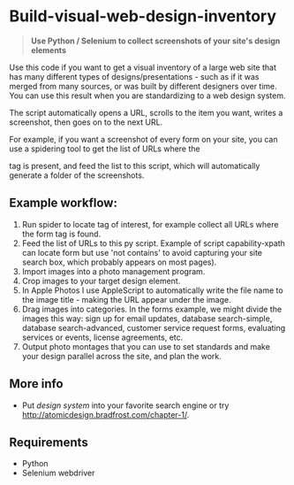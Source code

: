 # Build-visual-web-design-inventory
> **Use Python / Selenium to collect screenshots of your site's design elements**

Use this code if you want to get a visual inventory of a large web site that has many different types of designs/presentations - such as if it was merged from many sources, or was built by different designers over time. You can use this result when you are standardizing to a web design system.

The script automatically opens a URL, scrolls to the item you want, writes a screenshot, then goes on to the next URL.

For example, if you want a screenshot of every form on your site, you can use a spidering tool to get the list of URLs where the <form> tag is present, and feed the list to this script, which will automatically generate a folder of the screenshots.


## Example workflow:

1. Run spider to locate tag of interest, for example collect all URLs where the form tag is found.
2. Feed the list of URLs to this py script. Example of script capability-xpath can locate form but use 'not contains' to avoid capturing your site search box, which probably appears on most pages).
3. Import images into a photo management program.
4. Crop images to your target design element.
5. In Apple Photos I use AppleScript to automatically write the file name to the image title - making the URL appear under the image.
5. Drag images into categories. In the forms example, we might divide the images this way: sign up for email updates, database search-simple, database search-advanced, customer service request forms, evaluating services or events, license agreements, etc.
6. Output photo montages that you can use to set standards and make your design parallel across the site, and plan the work.


## More info

* Put _design system_ into your favorite search engine or try http://atomicdesign.bradfrost.com/chapter-1/.


## Requirements

* Python
* Selenium webdriver
